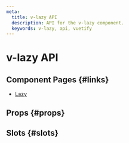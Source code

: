```yaml
---
meta:
  title: v-lazy API
  description: API for the v-lazy component.
  keywords: v-lazy, api, vuetify
---
```


# v-lazy API

<entry-ad />

## Component Pages {#links}

- [Lazy](components/lazy)

## Props {#props}

<api-section name="v-lazy" section="props" />

## Slots {#slots}

<api-section name="v-lazy" section="slots" />

<backmatter />
